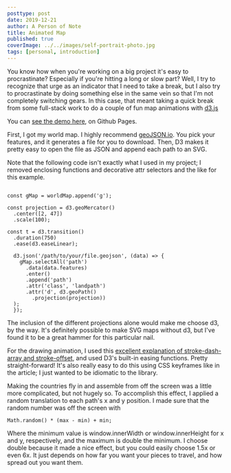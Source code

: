 ```yaml
---
posttype: post
date: 2019-12-21
author: A Person of Note
title: Animated Map
published: true
coverImage: ../../images/self-portrait-photo.jpg
tags: [personal, introduction]
---
```


You know how when you're working on a big project it's easy to procrastinate? Especially if you're hitting a long or slow part? Well, I try to recognize that urge as an indicator that I need to take a break, but I also try to procrastinate by doing something else in the same vein so that I'm not completely switching  gears. In this case, that meant taking a quick break from some full-stack work to do a couple of fun map animations with [d3.js](https://d3js.org/)

You can [see the demo here](href="https://personofnote.github.io/animated-map-drawing/), on Github Pages.

First, I got my world map. I highly recommend [geoJSON.io](https://geojson.io). You pick your features, and it generates a file for you to download. Then, D3 makes it pretty easy to open the file as JSON and append each path to an SVG.

Note that the following code isn't exactly what I used in my project; I removed enclosing functions and decorative attr selectors and the like for this example.

```const worldMapSVG = d3.select('#world-map');

const gMap = worldMap.append('g');

const projection = d3.geoMercator()
  .center([2, 47])
  .scale(100);

const t = d3.transition()
  .duration(750)
  .ease(d3.easeLinear);

  d3.json('/path/to/your/file.geojson', (data) => {
    gMap.selectAll('path')
      .data(data.features)
      .enter()
      .append('path')
      .attr('class', 'landpath')
      .attr('d', d3.geoPath()
        .projection(projection))
  );
  });
  ```

The inclusion of the different projections alone would make me choose d3, by the way. It's definitely possible to make SVG maps without d3, but I've found it to be a great hammer for this particular nail.

For the drawing animation, I used this [excellent explanation of stroke-dash-array and stroke-offset](https://css-tricks.com/svg-line-animation-works/), and used D3's built-in easing functions. Pretty straight-forward! It's also really easy to do this using CSS keyframes like in the article; I just wanted to be idiomatic to the library.

Making the countries fly in and assemble from off the screen was a little more complicated, but not hugely so. To accomplish this effect, I applied a random translation to each path's x and y position. I made sure that the random number was off the screen with

  `Math.random() * (max - min) + min;`

Where the minimum value is window.innerWidth or window.innerHeight for x and  y, respectively, and the maximum is double the minimum. I choose double because it made a nice effect, but you could easily choose 1.5x or even 6x. It just depends on how far you want your pieces to travel, and how spread out you want them.
  